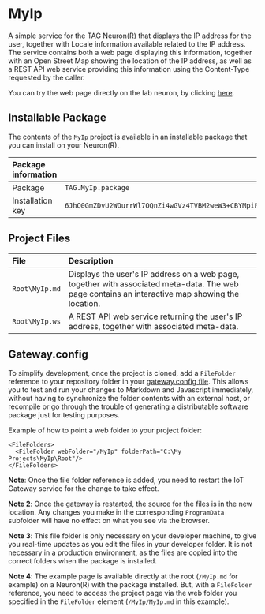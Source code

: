 MyIp
=======

A simple service for the TAG Neuron(R) that displays the IP address for the user, together with 
Locale information available related to the IP address. The service contains both a web page 
displaying this information, together with an Open Street Map showing the location of the IP 
address, as well as a REST API web service providing this information using the Content-Type 
requested by the caller.

You can try the web page directly on the lab neuron, by clicking [here](https://lab.tagroot.io/MyIp.md).

Installable Package
----------------------

The contents of the `MyIp` project is available in an installable package that you can install on
your Neuron(R).

| Package information                                                                                                              ||
|:-----------------|:---------------------------------------------------------------------------------------------------------------|
| Package          | `TAG.MyIp.package`                                                                                             |
| Installation key | `6JhQ0GmZDvU2WOurrWl7OQnZi4wGVz4TVBM2weW3+CBYMpiFZoMSlNyuELpERcAx+xfo7Lcy3gyA74b47c1e8ff549ed7b1e5df9453592a2` |


Project Files
----------------

| File           | Description                                                                                                                                      |
|:---------------|:-------------------------------------------------------------------------------------------------------------------------------------------------|
| `Root\MyIp.md` | Displays the user's IP address on a web page, together with associated meta-data. The web page contains an interactive map showing the location. |
| `Root\MyIp.ws` | A REST API web service returning the user's IP address, together with associated meta-data.                                                      |

Gateway.config
-----------------

To simplify development, once the project is cloned, add a `FileFolder` reference
to your repository folder in your [gateway.config file](https://lab.tagroot.io/Documentation/IoTGateway/GatewayConfig.md). 
This allows you to test and run your changes to Markdown and Javascript immediately, 
without having to synchronize the folder contents with an external 
host, or recompile or go through the trouble of generating a distributable software 
package just for testing purposes.

Example of how to point a web folder to your project folder:

```
<FileFolders>
  <FileFolder webFolder="/MyIp" folderPath="C:\My Projects\MyIp\Root"/>
</FileFolders>
```

**Note**: Once the file folder reference is added, you need to restart the IoT Gateway service for 
the change to take effect.

**Note 2**:  Once the gateway is restarted, the source for the files is in the new location. Any 
changes you make in the corresponding `ProgramData` subfolder will have no effect on what you see 
via the browser.

**Note 3**: This file folder is only necessary on your developer machine, to give you real-time 
updates as you edit the files in your developer folder. It is not necessary in a production 
environment, as the files are copied into the correct folders when the package is installed.

**Note 4**: The example page is available directly at the root (`/MyIp.md` for example) on a 
Neuron(R) with the package installed. But, with a `FileFolder` reference, you need to access the
project page via the web folder you specified in the `FileFolder` element (`/MyIp/MyIp.md` in
this example).
